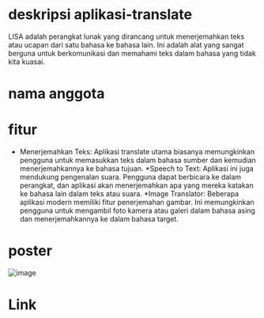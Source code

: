 # deskripsi aplikasi-translate

LISA adalah perangkat lunak yang dirancang untuk menerjemahkan teks atau ucapan dari satu bahasa ke bahasa lain. Ini adalah alat yang sangat berguna untuk berkomunikasi dan memahami teks dalam bahasa yang tidak kita kuasai.



# nama anggota



# fitur

* Menerjemahkan Teks: Aplikasi translate utama biasanya memungkinkan pengguna untuk memasukkan teks dalam bahasa sumber dan kemudian menerjemahkannya ke bahasa tujuan.
*Speech to Text: Aplikasi ini juga mendukung pengenalan suara. Pengguna dapat berbicara ke dalam perangkat, dan aplikasi akan menerjemahkan apa yang mereka katakan ke bahasa lain dalam teks atau suara.
*Image Translator: Beberapa aplikasi modern memiliki fitur penerjemahan gambar. Ini memungkinkan pengguna untuk mengambil foto kamera atau galeri dalam bahasa asing dan menerjemahkannya ke dalam bahasa target.

# poster

![image](https://github.com/abdulrosyidd/aplikasi-translate/assets/152298328/06071c05-4b84-4c62-a4d3-969a5d3afbf6)


# Link


